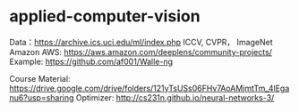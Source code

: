 # applied-computer-vision
Data：https://archive.ics.uci.edu/ml/index.php	ICCV, CVPR， ImageNet
Amazon AWS: https://aws.amazon.com/deeplens/community-projects/
Example: https://github.com/af001/Walle-ng

Course Material: https://drive.google.com/drive/folders/121yTsUSs06FHv7AoAMjmtTm_4lEganu6?usp=sharing
Optimizer: http://cs231n.github.io/neural-networks-3/
